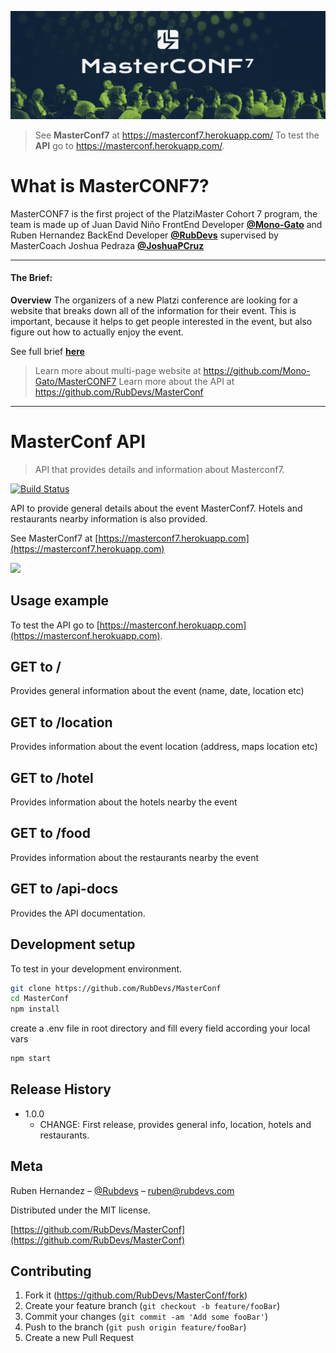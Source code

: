 [![MasterCONF7](https://raw.githubusercontent.com/Mono-Gato/MasterCONF7/main/md/Readme.md.jpg "MasterCONF7")](https://masterconf7.herokuapp.com/ "MasterCONF7")

>See **MasterConf7** at https://masterconf7.herokuapp.com/
To test the **API** go to https://masterconf.herokuapp.com/.

# What is MasterCONF7?
MasterCONF7 is the first project of the PlatziMaster Cohort 7 program, the team is made up of Juan David Niño FrontEnd Developer [**@Mono-Gato**](https://github.com/Mono-Gato "@Mono-Gato") and Ruben Hernandez BackEnd Developer [**@RubDevs**](http://https//github.com/RubDevs "@RubDevs") supervised by MasterCoach Joshua Pedraza [**@JoshuaPCruz**](http://https//github.com/JoshuaPCruz "@JoshuaPCruz")

------------



#### The Brief:
**Overview**
The organizers of a new Platzi conference are looking for a website that breaks down all of the information for their event. This is important, because it helps to get
people interested in the event, but also figure out how to actually enjoy the event.

See full brief [**here**](http://https//github.com/Mono-Gato/MasterCONF7/blob/main/md/Conference_Schedule_A.pdf "PDF")

>Learn more about multi-page website at https://github.com/Mono-Gato/MasterCONF7
Learn more about the API at https://github.com/RubDevs/MasterConf

------------

# MasterConf API
> API that provides details and information about Masterconf7.

[![Build Status][travis-image]][travis-url]

API to provide general details about the event MasterConf7.
Hotels and restaurants nearby information is also provided. 

See MasterConf7 at [https://masterconf7.herokuapp.com](https://masterconf7.herokuapp.com)

![](header.png)

## Usage example

To test the API go to [https://masterconf.herokuapp.com](https://masterconf.herokuapp.com).

## GET to /

Provides general information about the event (name, date, location etc)

## GET to /location

Provides information about the event location (address, maps location etc)

## GET to /hotel

Provides information about the hotels nearby the event

## GET to /food

Provides information about the restaurants nearby the event

## GET to /api-docs

Provides the API documentation.



## Development setup

To test in your development environment.

```sh
git clone https://github.com/RubDevs/MasterConf
cd MasterConf
npm install
```
create a .env file in root directory and fill every field according your local vars

```sh
npm start
```


## Release History

* 1.0.0
    * CHANGE: First release, provides general info, location, hotels and restaurants. 

## Meta

Ruben Hernandez – [@Rubdevs](https://twitter.com/Rubdevs) – ruben@rubdevs.com

Distributed under the MIT license.

[https://github.com/RubDevs/MasterConf](https://github.com/RubDevs/MasterConf)

## Contributing

1. Fork it (<https://github.com/RubDevs/MasterConf/fork>)
2. Create your feature branch (`git checkout -b feature/fooBar`)
3. Commit your changes (`git commit -am 'Add some fooBar'`)
4. Push to the branch (`git push origin feature/fooBar`)
5. Create a new Pull Request

<!-- Markdown link & img dfn's -->
[npm-image]: https://img.shields.io/npm/v/datadog-metrics.svg?style=flat-square
[npm-url]: https://npmjs.org/package/datadog-metrics
[npm-downloads]: https://img.shields.io/npm/dm/datadog-metrics.svg?style=flat-square
[travis-image]: https://img.shields.io/travis/dbader/node-datadog-metrics/master.svg?style=flat-square
[travis-url]: https://travis-ci.org/dbader/node-datadog-metrics
[wiki]: https://github.com/yourname/yourproject/wiki
